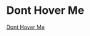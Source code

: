 # Dont Hover Me

[Dont Hover Me](https://www.youtube.com/watch?v=R4DWHE9PSFY&ab_channel=OnlineTutorials)